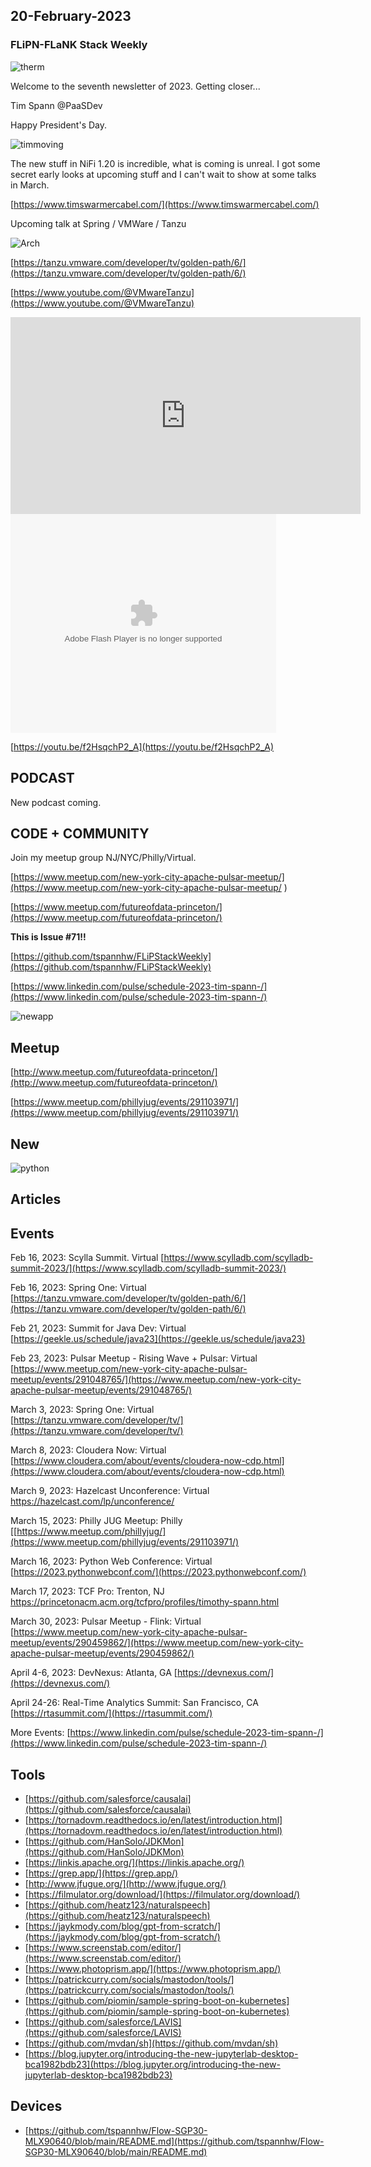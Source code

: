 ## 20-February-2023

### FLiPN-FLaNK Stack Weekly

![therm](https://i.imgur.com/MIzf4kP.gif)

Welcome to the seventh newsletter of 2023.   Getting closer...

Tim Spann @PaaSDev

Happy President's Day.

![timmoving](https://raw.githubusercontent.com/tspannhw/FLiPStackWeekly/main/timgoing.jpg)

The new stuff in NiFi 1.20 is incredible, what is coming is unreal.   I got some secret early looks at upcoming stuff and I can't wait to show at some talks in March.

[https://www.timswarmercabel.com/](https://www.timswarmercabel.com/)

Upcoming talk at Spring / VMWare / Tanzu

![Arch](https://tanzu.vmware.com/developer/tv/golden-path/6/images/6.png)

[https://tanzu.vmware.com/developer/tv/golden-path/6/](https://tanzu.vmware.com/developer/tv/golden-path/6/)

[https://www.youtube.com/@VMwareTanzu](https://www.youtube.com/@VMwareTanzu)


<iframe width="560" height="315" src="https://www.youtube.com/embed/f2HsqchP2_A" title="YouTube video player" frameborder="0" allow="accelerometer; autoplay; clipboard-write; encrypted-media; gyroscope; picture-in-picture" allowfullscreen></iframe>


<object width="425" height="350">
  <param name="movie" value="[https://youtu.be/f2HsqchP2_A](https://www.youtube.com/embed/f2HsqchP2_A)" />
  <param name="wmode" value="transparent" />
  <embed src="https://www.youtube.com/embed/f2HsqchP2_A"
         type="application/x-shockwave-flash"
         wmode="transparent" width="425" height="350" />
</object>

[https://youtu.be/f2HsqchP2_A](https://youtu.be/f2HsqchP2_A)


## PODCAST

New podcast coming.


## CODE + COMMUNITY


Join my meetup group NJ/NYC/Philly/Virtual. 

[https://www.meetup.com/new-york-city-apache-pulsar-meetup/](https://www.meetup.com/new-york-city-apache-pulsar-meetup/
)

[https://www.meetup.com/futureofdata-princeton/](https://www.meetup.com/futureofdata-princeton/)



**This is Issue #71!!**

[https://github.com/tspannhw/FLiPStackWeekly](https://github.com/tspannhw/FLiPStackWeekly)

[https://www.linkedin.com/pulse/schedule-2023-tim-spann-/](https://www.linkedin.com/pulse/schedule-2023-tim-spann-/)


![newapp](https://github.com/tspannhw/Flow-SGP30-MLX90640/raw/main/images/thermalimagepi.png)


## Meetup

[http://www.meetup.com/futureofdata-princeton/](http://www.meetup.com/futureofdata-princeton/)

[https://www.meetup.com/phillyjug/events/291103971/](https://www.meetup.com/phillyjug/events/291103971/)



## New


![python](https://media.licdn.com/dms/image/C4D22AQF70GjRCsHbmQ/feedshare-shrink_1280/0/1675768552875?e=1678924800&v=beta&t=5glbCgUxntYXWfMpoiy4utTz5VpoqsSKtJtf5OT19_M)



## Articles



## Events

Feb 16, 2023:  Scylla Summit.  Virtual
[https://www.scylladb.com/scylladb-summit-2023/](https://www.scylladb.com/scylladb-summit-2023/)

Feb 16, 2023: Spring One:  Virtual
[https://tanzu.vmware.com/developer/tv/golden-path/6/](https://tanzu.vmware.com/developer/tv/golden-path/6/)

Feb 21, 2023: Summit for Java Dev: Virtual
[https://geekle.us/schedule/java23](https://geekle.us/schedule/java23)

Feb 23, 2023: Pulsar Meetup - Rising Wave + Pulsar: Virtual
[https://www.meetup.com/new-york-city-apache-pulsar-meetup/events/291048765/](https://www.meetup.com/new-york-city-apache-pulsar-meetup/events/291048765/)

March 3, 2023: Spring One: Virtual
[https://tanzu.vmware.com/developer/tv/](https://tanzu.vmware.com/developer/tv/)

March 8, 2023: Cloudera Now: Virtual
[https://www.cloudera.com/about/events/cloudera-now-cdp.html](https://www.cloudera.com/about/events/cloudera-now-cdp.html)

March 9, 2023: Hazelcast Unconference: Virtual
[https://hazelcast.com/lp/unconference/
](https://hazelcast.com/lp/unconference/)

March 15, 2023: Philly JUG Meetup: Philly
[[https://www.meetup.com/phillyjug/](https://www.meetup.com/phillyjug/events/291103971/)

March 16, 2023: Python Web Conference: Virtual
[https://2023.pythonwebconf.com/](https://2023.pythonwebconf.com/)

March 17, 2023: TCF Pro:   Trenton, NJ
https://princetonacm.acm.org/tcfpro/profiles/timothy-spann.html

March 30, 2023: Pulsar Meetup - Flink: Virtual
[https://www.meetup.com/new-york-city-apache-pulsar-meetup/events/290459862/](https://www.meetup.com/new-york-city-apache-pulsar-meetup/events/290459862/)

April 4-6, 2023: DevNexus: Atlanta, GA
[https://devnexus.com/](https://devnexus.com/)

April 24-26: Real-Time Analytics Summit:  San Francisco, CA
[https://rtasummit.com/](https://rtasummit.com/)

More Events:
[https://www.linkedin.com/pulse/schedule-2023-tim-spann-/](https://www.linkedin.com/pulse/schedule-2023-tim-spann-/)


## Tools

* [https://github.com/salesforce/causalai](https://github.com/salesforce/causalai)
* [https://tornadovm.readthedocs.io/en/latest/introduction.html](https://tornadovm.readthedocs.io/en/latest/introduction.html)
* [https://github.com/HanSolo/JDKMon](https://github.com/HanSolo/JDKMon)
* [https://linkis.apache.org/](https://linkis.apache.org/)
* [https://grep.app/](https://grep.app/)
* [http://www.jfugue.org/](http://www.jfugue.org/)
* [https://filmulator.org/download/](https://filmulator.org/download/)
* [https://github.com/heatz123/naturalspeech](https://github.com/heatz123/naturalspeech)
* [https://jaykmody.com/blog/gpt-from-scratch/](https://jaykmody.com/blog/gpt-from-scratch/)
* [https://www.screenstab.com/editor/](https://www.screenstab.com/editor/)
* [https://www.photoprism.app/](https://www.photoprism.app/)
* [https://patrickcurry.com/socials/mastodon/tools/](https://patrickcurry.com/socials/mastodon/tools/)
* [https://github.com/piomin/sample-spring-boot-on-kubernetes](https://github.com/piomin/sample-spring-boot-on-kubernetes)
* [https://github.com/salesforce/LAVIS](https://github.com/salesforce/LAVIS)
* [https://github.com/mvdan/sh](https://github.com/mvdan/sh)
* [https://blog.jupyter.org/introducing-the-new-jupyterlab-desktop-bca1982bdb23](https://blog.jupyter.org/introducing-the-new-jupyterlab-desktop-bca1982bdb23)



## Devices

* [https://github.com/tspannhw/Flow-SGP30-MLX90640/blob/main/README.md](https://github.com/tspannhw/Flow-SGP30-MLX90640/blob/main/README.md)

